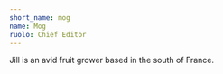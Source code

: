 ```yaml
---
short_name: mog
name: Mog
ruolo: Chief Editor
---
```

Jill is an avid fruit grower based in the south of France.
